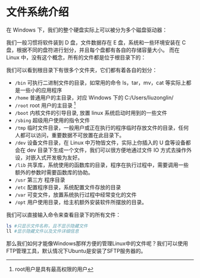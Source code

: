 # 文件系统介绍

在 Windows 下，我们的整个硬盘实际上可以被分为多个磁盘驱动器：

我们一般习惯将软件装到 D 盘，文件数据存在 E 盘，系统和一些环境安装在 C 盘，根据不同的盘符进行划分，并且每个盘都有各自的存储容量大小。
而在 Linux 中，没有这个概念，所有的文件都是位于根目录下的：

我们可以看到根目录下有很多个文件夹，它们都有着各自的划分：

- `/bin` 可执行二进制文件的目录，如常用的命令 ls，tar，mv，cat 等实际上都是一些小的应用程序
- `/home` 普通用户的主目录，对应 Windows 下的 C:/Users/liuzonglin/
- `/root` root 用户的主目录 [^1]
- `/boot` 内核文件的引导目录, 放置 linux 系统启动时用到的一些文件
- `/sbing` 超级用户使用的指令文件
- `/tmp` 临时文件目录，一般用户或正在执行的程序临时存放文件的目录，任何人都可以访问，重要数据不可放置在此目录下。
- `/dev` 设备文件目录，在 Linux 中万物皆文件，实际上你插入的 U 盘等设备都会在 dev 目录下生成一个文件，我们可以很方便地通过文件 IO 方式去操作外设，对嵌入式开发极为友好。
- `/lib` 共享库，系统使用的函数库的目录，程序在执行过程中，需要调用一些额外的参数时需要函数库的协助。
- `/usr` 第三方 程序目录
- `/etc` 配置程序目录，系统配置文件存放的目录
- `/var` 可变文件，放置系统执行过程中经常变化的文件
- `/opt` 用户使用目录，给主机额外安装软件所摆放的目录。

我们可以直接输入命令来查看目录下的所有文件：

```sh
ls #只显示文件名称，且不显示隐藏文件
ll #显示隐藏文件以及文件详细信息
```

那么我们如何才能像Windows那样方便的管理Linux中的文件呢？我们可以使用FTP管理工具，默认情况下Ubuntu是安装了SFTP服务器的。

[^1]: root用户是具有最高权限的用户
